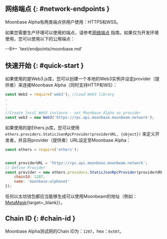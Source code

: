 ## 网络端点 {: #network-endpoints } 

Moonbase Alpha有两类端点供用户使用：HTTPS和WSS。

如果您需要生产环境可以使用的端点，请参考[网络端点](/builders/get-started/endpoints/#endpoint-providers) 指南。如果仅为开发环境使用，您可以使用以下的公用端点：

--8<-- 'text/endpoints/moonbase.md'

## 快速开始 {: #quick-start }  

如果使用的是Web3.js库，您可以创建一个本地的Web3实例并设定provider（提供者）来连接Moonbase Alpha（同时支持HTTP和WS）：

```js
const Web3 = require('web3'); //Load Web3 library
.
.   
.
//Create local Web3 instance - set Moonbase Alpha as provider
const web3 = new Web3('https://rpc.api.moonbase.moonbeam.network'); 
```
如果使用的是Ethers.js库，您可以使用`ethers.providers.StaticJsonRpcProvider(providerURL, {object})` 来定义开发者，并且将provider（提供者）URL设定至Moonbase Alpha：

```js
const ethers = require('ethers');


const providerURL = 'https://rpc.api.moonbase.moonbeam.network';
// Define Provider
const provider = new ethers.providers.StaticJsonRpcProvider(providerURL, {
    chainId: 1287,
    name: 'moonbase-alphanet'
});
```

任何以太坊钱包都应当能够生成可以使用Moonbeam的地址（例如：[MetaMask](https://metamask.io/){target=_blank}）。

## Chain ID {: #chain-id } 

Moonbase Alpha测试网的Chain ID为：`1287`，hex：`0x507`。
